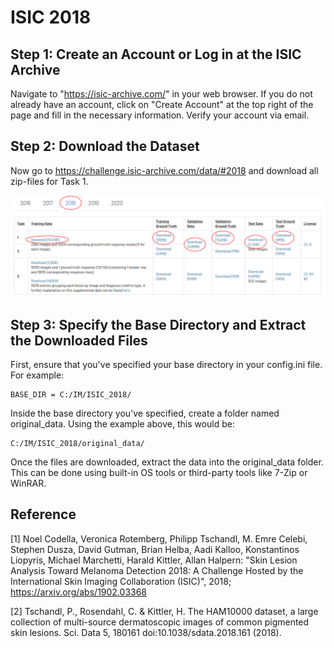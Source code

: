 # ISIC 2018

## Step 1: Create an Account or Log in at the ISIC Archive

Navigate to "https://isic-archive.com/" in your web browser. If you do not already have an account, click on "Create Account" at the top right of the page and fill in the necessary information. Verify your account via email. 


## Step 2: Download the Dataset

Now go to https://challenge.isic-archive.com/data/#2018 and download all zip-files for Task 1.

![My Image](ISIC_2018_downloads_marked.png)


## Step 3: Specify the Base Directory and Extract the Downloaded Files
First, ensure that you've specified your base directory in your config.ini file. For example:

    BASE_DIR = C:/IM/ISIC_2018/

Inside the base directory you've specified, create a folder named original_data. Using the example above, this would be:

    C:/IM/ISIC_2018/original_data/

Once the files are downloaded, extract the data into the original_data folder. This can be done using built-in OS tools or third-party tools like 7-Zip or WinRAR.


## Reference
 
[1] Noel Codella, Veronica Rotemberg, Philipp Tschandl, M. Emre Celebi, Stephen Dusza, David Gutman, Brian Helba, Aadi Kalloo, Konstantinos Liopyris, Michael Marchetti, Harald Kittler, Allan Halpern: "Skin Lesion Analysis Toward Melanoma Detection 2018: A Challenge Hosted by the International Skin Imaging Collaboration (ISIC)", 2018; https://arxiv.org/abs/1902.03368

[2] Tschandl, P., Rosendahl, C. & Kittler, H. The HAM10000 dataset, a large collection of multi-source dermatoscopic images of common pigmented skin lesions. Sci. Data 5, 180161 doi:10.1038/sdata.2018.161 (2018).
